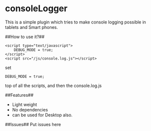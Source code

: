 consoleLogger
=============

This is a simple plugin which tries to make console logging possible in tablets and Smart phones.

##How to use it?##

    <script type="text/javascript">
        DEBUG_MODE = true;
    </script>
    <script src="/js/console.log.js"></script>

set

    DEBUG_MODE = true; 


top of all the scripts, and then the console.log.js

##Features##

* Light weight
* No dependencies
* can be used for Desktop also.

##Issues##
Put issues here